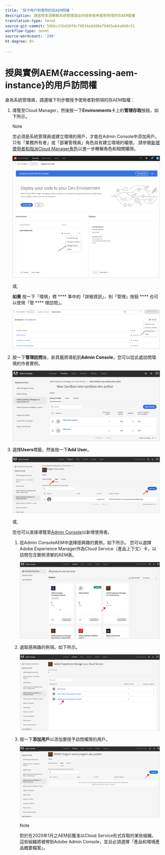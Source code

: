 ```yaml
---
title: '授予用戶對實例的訪AEM問權 '
description: 請依照本頁瞭解系統管理員如何授與使用者對例項的存AEM取權
translation-type: tm+mt
source-git-commit: 56bbc31bd20f0cf8034a8486efb965a64a040c51
workflow-type: tm+mt
source-wordcount: '290'
ht-degree: 0%

---
```



# 授與實例AEM{#accessing-aem-instance}的用戶訪問權

身為系統管理員，請遵循下列步驟授予使用者對例項的存AEM取權：

1. 導覽至Cloud Manager，然後按一下&#x200B;**Environments**&#x200B;卡上的&#x200B;**管理存取**&#x200B;按鈕，如下所示。

   >[!NOTE]
   >您必須是系統管理員或建立環境的用戶，才能在Admin Console中添加用戶。 只有「業務所有者」或「部署管理員」角色具有建立環境的權限。 請參閱[新增使用者和指派Cloud Manager角色](/help/onboarding/what-is-required/add-users-assign-cm-roles.md)以進一步瞭解角色和相關權限。

   ![](/help/onboarding/getting-access-to-aem-in-cloud/assets/sys-admin6.png)

   或,

   **如果** 按一下「環境」標 **** 準中的「詳細資訊」，則「管理」按鈕 **** 也可以使用「管 **** 理訪問」。

   ![](/help/onboarding/getting-access-to-aem-in-cloud/assets/sys-admin4.png)


1. 按一下&#x200B;**管理訪問**&#x200B;後，新頁籤將導航到&#x200B;**Admin Console**，您可以從此處訪問環境的作者實例。

   ![](/help/onboarding/getting-access-to-aem-in-cloud/assets/sys-admin-2.png)

1. 選擇&#x200B;**Users**&#x200B;標籤，然後按一下&#x200B;**Add User**。

   ![](/help/onboarding/what-is-required/assets/admin-console-5.png)



   或,

   您也可以直接導覽至[Admin Console](https://adminconsole.adobe.com)以新增使用者。

   1. 從Admin ConsoleAEM中選擇感興趣的實例，如下所示。 您可以選擇Adobe Experience Manager作為Cloud Service（產品上下文）卡，以訪問包含實例清單的AEM表。

      ![](/help/onboarding/what-is-required/assets/admin-console-6.png)

   1. 選取感興趣的例項，如下所示。

      ![](/help/onboarding/what-is-required/assets/admin-console-7.png)


   1. 按一下&#x200B;**添加用戶**&#x200B;以添加要授予訪問權限的用戶。

      ![](/help/onboarding/what-is-required/assets/admin-console-8.png)

      >[!NOTE]
      >對於在2020年1月之AEM前獲准以Cloud Service形式存取的某些組織，這些組織將被帶到Adobe Admin Console，並且必須選擇「產品和環境產品概要檔案」。

